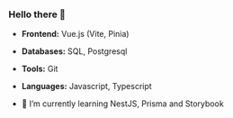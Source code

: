 ### Hello there 👋

- **Frontend:** Vue.js (Vite, Pinia)
- **Databases:** SQL, Postgresql
- **Tools:** Git
- **Languages:** Javascript, Typescript

- 🌱 I’m currently learning NestJS, Prisma and Storybook

<!--
**CyprienF/cyprienf** is a ✨ _special_ ✨ repository because its `README.md` (this file) appears on your GitHub profile.

Here are some ideas to get you started:

- 🔭 I’m currently working on ...
- 🌱 I’m currently learning ...
- 👯 I’m looking to collaborate on ...
- 🤔 I’m looking for help with ...
- 💬 Ask me about ...
- 📫 How to reach me: ...
- 😄 Pronouns: ...
- ⚡ Fun fact: ...
-->
